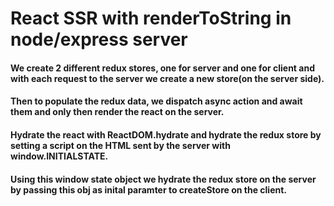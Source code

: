 # React SSR with renderToString in node/express server

#### We create 2 different redux stores, one for server and one for client and with each request to the server we create a new store(on the server side). 
#### Then to populate the redux data, we dispatch async action and await them and only then render the react on the server.
#### Hydrate the react with ReactDOM.hydrate and hydrate the redux store by setting a script on the HTML sent by the server with window.__INITIALSTATE__.
#### Using this window state object we hydrate the redux store on the server by passing this obj as inital paramter to createStore on the client.
